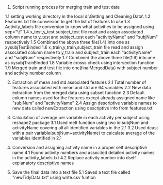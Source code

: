 1. Script running process for merging train and test data

1.1 setting working directory in the local d:\\Getting and Cleaning Data\\
1.2 Features.txt file conversion to get the list of features to use
1.3 Activity_labels file conversion to know what activities to be assigned using sep="\t"
1.4 x_test,y_test,subject_test file read and assign associated column name to y_test and subject_test each "activityName"
      and "subjNum" respectively
1.5 Combined the above three file(1.4) into one as xysubjTestBinded
1.6 x_train,y_train,subject_train file read and assign associated column name to y_train and subject_train each
      "activityName" and "subjNum" respectively
1.7 Combined the above three file(1.6) into one as xysubjTrainBinded
1.8 Variable crosss check using intersection function
1.9 Merged train and test file into one(finalMergedData) with subject number and activity number column

2. Extraction of mean and std associated features
2.1 Total number of features associated with mean and std are 64 variables
2.2 New data extraction from the merged data using subset function
2.3 Default column names used for the features except already assigned name like "subjNum" and "activityName"
2.4 Assign descriptive variable names to new data called newExtraction using descriptive info from features.txt

3. Calculation of average per variable in each activity per subject using reshape2 package
3.1 Used melt function using two id subjNum and activityName covering all all identified variables in the 2.1
3.2 Used dcast with a pair variable(subjNum+activityName) to calculate average of the variables identified in 2.1

4. Conversion and assigning activity name in a proper self descriptive name
4.1 Found activity numbers and associted detailed activity names in the activity_labels.txt
4.2 Replace activity number into dself explanatory descriptive names

5. Save the final data into a text file
5.1 Saved a text file called "newTidyData.txt" using write.csv funtion
  
